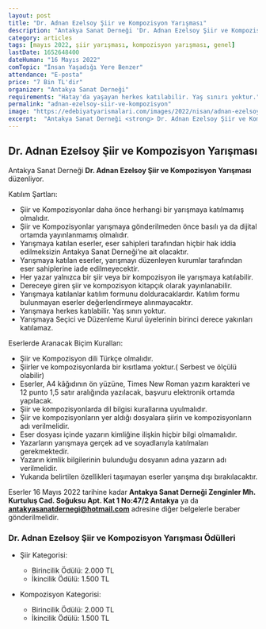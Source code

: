 ```yaml
---
layout: post
title: "Dr. Adnan Ezelsoy Şiir ve Kompozisyon Yarışması"
description: "Antakya Sanat Derneği 'Dr. Adnan Ezelsoy Şiir ve Kompozisyon Yarışması' düzenliyor."
category: articles
tags: [mayıs 2022, şiir yarışması, kompozisyon yarışması, genel]
lastDate: 1652648400
dateHuman: "16 Mayıs 2022"
comTopic: "İnsan Yaşadığı Yere Benzer"
attendance: "E-posta"
price: "7 Bin TL'dir"
organizer: "Antakya Sanat Derneği"
requirements: "Hatay'da yaşayan herkes katılabilir. Yaş sınırı yoktur."
permalink: "adnan-ezelsoy-siir-ve-kompozisyon"
image: "https://edebiyatyarismalari.com/images/2022/nisan/adnan-ezelsoy-siir-ve-kompozisyon.jpg"
excerpt:  "Antakya Sanat Derneği <strong> Dr. Adnan Ezelsoy Şiir ve Kompozisyon Yarışması </strong> düzenliyor."
---
```


## Dr. Adnan Ezelsoy Şiir ve Kompozisyon Yarışması
Antakya Sanat Derneği **Dr. Adnan Ezelsoy Şiir ve Kompozisyon Yarışması** düzenliyor.

Katılım Şartları:
- Şiir ve Kompozisyonlar daha önce herhangi bir yarışmaya katılmamış olmalıdır.
- Şiir ve Kompozisyonlar yarışmaya gönderilmeden önce basılı ya da dijital ortamda yayınlanmamış olmalıdır.
- Yarışmaya katılan eserler, eser sahipleri tarafından hiçbir hak iddia edilmeksizin Antakya Sanat Derneği’ne ait olacaktır.
- Yarışmaya katılan eserler, yarışmayı düzenleyen kurumlar tarafından eser sahiplerine iade edilmeyecektir.
- Her yazar yalnızca bir şiir veya bir kompozisyon ile yarışmaya katılabilir.
- Dereceye giren şiir ve kompozisyon kitapçık olarak yayınlanabilir.
- Yarışmaya katılanlar katılım formunu dolduracaklardır. Katılım formu bulunmayan eserler değerlendirmeye alınmayacaktır.
- Yarışmaya herkes katılabilir. Yaş sınırı yoktur.
- Yarışmaya Seçici ve Düzenleme Kurul üyelerinin birinci derece yakınları katılamaz.


Eserlerde Aranacak Biçim Kuralları:
- Şiir ve Kompozisyon dili Türkçe olmalıdır.
- Şiirler ve kompozisyonlarda bir kısıtlama yoktur.( Serbest ve ölçülü olabilir)
- Eserler, A4 kâğıdının ön yüzüne, Times New Roman yazım karakteri ve 12 punto 1,5 satır aralığında yazılacak, başvuru elektronik ortamda yapılacak.
- Şiir ve kompozisyonlarda dil bilgisi kurallarına uyulmalıdır.
- Şiir ve kompozisyonların yer aldığı dosyalara şiirin ve kompozisyonların adı verilmelidir.
- Eser dosyası içinde yazarın kimliğine ilişkin hiçbir bilgi olmamalıdır.
- Yazarların yarışmaya gerçek ad ve soyadlarıyla katılmaları gerekmektedir.
- Yazarın kimlik bilgilerinin bulunduğu dosyanın adına yazarın adı verilmelidir.
- Yukarıda belirtilen özellikleri taşımayan eserler yarışma dışı bırakılacaktır.

Eserler 16 Mayıs 2022 tarihine kadar **Antakya Sanat Derneği  Zenginler Mh. Kurtuluş Cad. Soğuksu Apt. Kat 1 No:47/2 Antakya**  ya da **antakyasanatdernegi@hotmail.com** adresine diğer belgelerle beraber gönderilmelidir.

### Dr. Adnan Ezelsoy Şiir ve Kompozisyon Yarışması Ödülleri
- Şiir Kategorisi:
    - Birincilik Ödülü: 2.000 TL
    - İkincilik Ödülü: 1.500 TL

- Kompozisyon Kategorisi:
    - Birincilik Ödülü: 2.000 TL
    - İkincilik Ödülü: 1.500 TL
